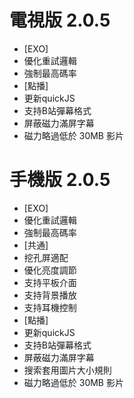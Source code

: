 # 電視版 2.0.5

* [EXO]
* 優化重試邏輯
* 強制最高碼率
* [點播]
* 更新quickJS
* 支持B站彈幕格式
* 屏蔽磁力滿屏字幕
* 磁力略過低於 30MB 影片

# 手機版 2.0.5

* [EXO]
* 優化重試邏輯
* 強制最高碼率
* [共通]
* 挖孔屏適配
* 優化亮度調節
* 支持平板介面
* 支持背景播放
* 支持耳機控制
* [點播]
* 更新quickJS
* 支持B站彈幕格式
* 屏蔽磁力滿屏字幕
* 搜索套用圖片大小規則
* 磁力略過低於 30MB 影片